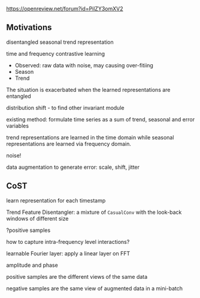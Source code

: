 https://openreview.net/forum?id=PilZY3omXV2

## Motivations
disentangled seasonal trend representation

time and frequency contrastive learning

* Observed: raw data with noise, may causing over-fitiing
* Season
* Trend

The situation is exacerbated when the learned representations are entangled

distribution shift - to find other invariant module

existing method: formulate time series as a sum of trend, seasonal and error variables

trend representations are learned in the time domain while seasonal representations are learned via frequency domain.

noise!

data augmentation to generate error: scale, shift, jitter

## CoST
learn representation for each timestamp

Trend Feature Disentangler: a mixture of `CasualConv` with the look-back windows of different size

?positive samples

how to capture intra-frequency level interactions?

learnable Fourier layer: apply a linear layer on FFT

amplitude and phase

positive samples are the different views of the same data

negative samples are the same view of augmented data in a mini-batch

